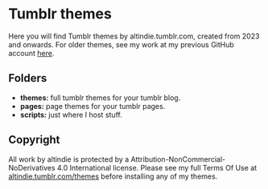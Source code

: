 # Tumblr themes
Here you will find Tumblr themes by altindie.tumblr.com, created from 2023 and onwards. For older themes, see my work at my previous GitHub account [here](https://github.com/flipsecph/themes).

## Folders
- **themes:** full tumblr themes for your tumblr blog.
- **pages:** page themes for your tumblr pages.
- **scripts:** just where I host stuff.

## Copyright
All work by altindie is protected by a Attribution-NonCommercial-NoDerivatives 4.0 International license. Please see my full Terms Of Use at [altindie.tumblr.com/themes](https://altindie.tumblr.com/themes) before installing any of my themes.
